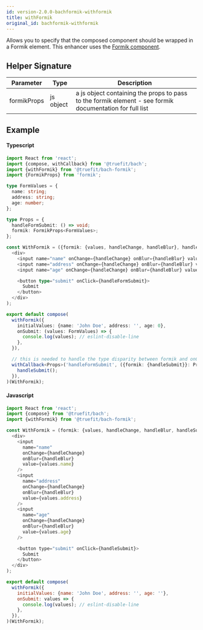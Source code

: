 ```yaml
---
id: version-2.0.0-bachformik-withformik
title: withFormik
original_id: bachformik-withformik
---
```


Allows you to specify that the composed component should be wrapped in a Formik element. This enhancer uses the [Formik component](https://jaredpalmer.com/formik/docs/api/formik).

## Helper Signature

| Parameter   | Type      | Description                                                                                             |
| ----------- | --------- | ------------------------------------------------------------------------------------------------------- |
| formikProps | js object | a js object containing the props to pass to the formik element - see formik documentation for full list |

## Example

#### Typescript

```Typescript
import React from 'react';
import {compose, withCallback} from '@truefit/bach';
import {withFormik} from '@truefit/bach-formik';
import {FormikProps} from 'formik';

type FormValues = {
  name: string;
  address: string;
  age: number;
};

type Props = {
  handleFormSubmit: () => void;
  formik: FormikProps<FormValues>;
};

const WithFormik = ({formik: {values, handleChange, handleBlur}, handleFormSubmit}: Props) => (
  <div>
    <input name="name" onChange={handleChange} onBlur={handleBlur} value={values.name} />
    <input name="address" onChange={handleChange} onBlur={handleBlur} value={values.address} />
    <input name="age" onChange={handleChange} onBlur={handleBlur} value={values.age} />

    <button type="submit" onClick={handleFormSubmit}>
      Submit
    </button>
  </div>
);

export default compose(
  withFormik({
    initialValues: {name: 'John Doe', address: '', age: 0},
    onSubmit: (values: FormValues) => {
      console.log(values); // eslint-disable-line
    },
  }),

  // this is needed to handle the type disparity between formik and onClick
  withCallback<Props>('handleFormSubmit', ({formik: {handleSubmit}}: Props) => () => {
    handleSubmit();
  }),
)(WithFormik);
```

#### Javascript

```Javascript
import React from 'react';
import {compose} from '@truefit/bach';
import {withFormik} from '@truefit/bach-formik';

const WithFormik = (formik: {values, handleChange, handleBlur, handleSubmit}) => (
  <div>
    <input
      name="name"
      onChange={handleChange}
      onBlur={handleBlur}
      value={values.name}
    />
    <input
      name="address"
      onChange={handleChange}
      onBlur={handleBlur}
      value={values.address}
    />
    <input
      name="age"
      onChange={handleChange}
      onBlur={handleBlur}
      value={values.age}
    />

    <button type="submit" onClick={handleSubmit}>
      Submit
    </button>
  </div>
);

export default compose(
  withFormik({
    initialValues: {name: 'John Doe', address: '', age: ''},
    onSubmit: values => {
      console.log(values); // eslint-disable-line
    },
  }),
)(WithFormik);
```
